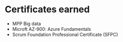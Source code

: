 # Certificates earned

- MPP Big data
- Microft AZ-900: Azure Fundamentals
- Scrum Foundation Professional Certificate (SFPC)
